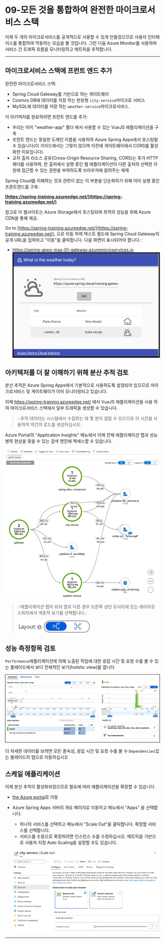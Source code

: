 # 09-모든 것을 통합하여 완전한 마이크로서비스 스택

이제 두 개의 마이크로서비스를 공개적으로 사용할 수 있게 만들었으므로 사용자 인터페이스를 통합하여 작동하는 모습을 볼 것입니다. 그런 다음 Azure Monitor를 사용하여 서비스 간 트래픽 흐름을 모니터링하고 메트릭을 추적합니다.

---

## 마이크로서비스 스택에 프런트 엔드 추가

완전한 마이크로서비스 스택:

- Spring Cloud Gateway를 기반으로 하는 게이트웨이
- Cosmos DB에 데이터를 저장 하는 반응형 `city-service`마이크로 서비스
- MySQL에 데이터를 저장 하는 `weather-service`마이크로서비스.

이 아키텍처를 완료하려면 프런트 엔드를 추가:

- 우리는 이미 "weather-app" 폴더 에서 사용할 수 있는 VueJS 애플리케이션을 구축
- 프런트 엔드는 동일한 도메인 이름을 사용하여 Azure Spring Apps에서 호스팅될 수 있습니다(이 가이드에서는 그렇지 않으며 이전에 게이트웨이에서 CORS를 활성화한 이유입니다).
- 교차 출처 리소스 공유(Cross-Origin Resource Sharing, CORS)는 추가 HTTP 헤더를 사용하여, 한 출처에서 실행 중인 웹 애플리케이션이 다른 출처의 선택한 자원에 접근할 수 있는 권한을 부여하도록 브라우저에 알려주는 체제

Spring Cloud를 이해하는 것과 관련이 없는 이 부분을 단순화하기 위해 이미 실행 중인 프론트엔드를 구축:

__[https://spring-training.azureedge.net/](https://spring-training.azureedge.net/)__

참고로 이 웹사이트는 Azure Storage에서 호스팅되며 최적의 성능을 위해 Azure CDN을 통해 제공.

Go to [https://spring-training.azureedge.net/](https://spring-training.azureedge.net/), 으로 이동 하여 텍스트 필드에 Spring Cloud Gateway의 공개 URL을 입력하고 "이동"을 클릭합니다. 다음 화면이 표시되어야 합니다.:
- https://spring-apps-msa-01-gateway.azuremicroservices.io
![VueJS front-end](IMAGES/9-01-vuejs-frontend.png)

## 아키텍처를 더 잘 이해하기 위해 분산 추적 검토

분산 추적은 Azure Spring Apps에서 기본적으로 사용하도록 설정되어 있으므로 마이크로서비스 및 게이트웨이가 이미 모니터링되고 있습니다.

이제 https://spring-training.azureedge.net/ 에서 VueJS 애플리케이션을 사용 하여 마이크로서비스 스택에서 일부 트래픽을 생성할 수 있습니다.

> 💡추적 데이터는 시스템에서 수집하는 데 몇 분이 걸릴 수 있으므로 이 시간을 사용하여 약간의 로드를 생성하십시오.

Azure Portal의 "Application Insights" 메뉴에서 이제 전체 애플리케이션 맵과 성능 병목 현상을 찾을 수 있는 검색 엔진에 액세스할 수 있습니다.

![Distributed tracing](images/9-02-distributed-tracing.png)

> 💡애플리케이션 맵이 위의 맵과 다른 경우 오른쪽 상단 모서리에 있는 레이아웃 스위치에서 계층적 보기를 선택합니다.:
>
> ![layout switch](images/9-05-layout-switch.png)

## 성능 측정항목 검토

`Performance`애플리케이션에 의해 노출된 작업에 대한 응답 시간 및 요청 수를 볼 수 있는 블레이드에서 보다 전체적인 보기(holistic view)를 엽니다

![Trace detail](images/9-03-trace-detail.png)

더 자세한 데이터를 보려면 모든 종속성, 응답 시간 및 요청 수를 볼 수 `Dependencies`있는 블레이드의 탭으로 이동하십시오


## 스케일 애플리케이션

이제 분산 추적이 활성화되었으므로 필요에 따라 애플리케이션을 확장할 수 있습니다.

- [the Azure portal](https://portal.azure.com/?WT.mc_id=azurespringcloud-github-judubois)로 이동
- Azure Spring Apps 서버의 개요 페이지로 이동하고 메뉴에서 "Apps" 을 선택합니다.
  - 하나의 서비스를 선택하고 메뉴에서 "Scale Out"을 클릭합니다.  확장할 서비스를 선택합니다.
  - 서비스를 수동으로 확장하려면 인스턴스 수를 수정하십시오. 메트릭을 기반으로 사용자 지정 Auto Scaling을 설정할 수도 있습니다.

  ![Application scaling](images/9-04-scale-out.png)

---
